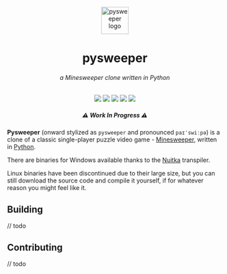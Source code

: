 <p align="center">
  <img width="64" src="icon.ico" alt="pysweeper logo">
  <h1 align="center">pysweeper</h1>
  <h6 align="center">a Minesweeper clone written in Python</h6>
</p>

<p align="center">
  <img src="https://img.shields.io/github/last-commit/Chubercik/pysweeper">
  <img src="https://img.shields.io/github/contributors/Chubercik/pysweeper">
  <img src="https://img.shields.io/github/issues/Chubercik/pysweeper">
  <img src="https://img.shields.io/github/stars/Chubercik/pysweeper">
  <img src="https://img.shields.io/github/license/Chubercik/pysweeper">
</p>

<p align="center">
  <h5 align="center">⚠ Work In Progress ⚠</h5>
</p>

**Pysweeper** (onward stylized as `pysweeper` and pronounced `paɪˈswiːpə`) is a clone
of a classic single-player puzzle video game - [Minesweeper](https://en.wikipedia.org/wiki/Minesweeper_(video_game)),
written in [Python](https://www.python.org/).

There are binaries for Windows available thanks
to the [Nuitka](https://nuitka.net/) transpiler.

Linux binaries have been discontinued due to their large size,
but you can still download the source code and compile it yourself,
if for whatever reason you might feel like it.

## Building

// todo

## Contributing

// todo
